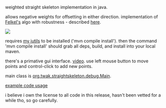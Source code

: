 weighted straight skeleton implementation in java.

allows negative weights for offsetting in either direction. implementation of [Felkel's](http://www.dma.fi.upm.es/mabellanas/tfcs/skeleton/html/documentacion/Straight%20Skeletons%20Implementation.pdf) algo with robustness - described [here](http://twak.blogspot.com/2009/05/engineering-weighted-straight-skeleton.html).

[![](http://farm5.static.flickr.com/4006/4709590538_76e5c9ce6f.jpg)](http://www.flickr.com/photos/twak/4709590538/)

requires [my jutils](https://github.com/twak/jutils) to be installed ('mvn compile install'). then the command 'mvn compile install' should grab all deps, build, and install into your local maven.

there's a primative gui interface. [video](http://www.youtube.com/watch?v=2twcln3_7Y8). use left mouse button to move points and control-click to add new points.

main class is [org.twak.straightskeleton.debug.Main](https://github.com/twak/campskeleton/blob/master/src/org/twak/straightskeleton/debug/Main.java). 

[example code usage](https://github.com/twak/campskeleton/blob/wiki/PageName.md)


i believe i own the license to all code in this release, hasn't been vetted for a while tho, so go carefully.
